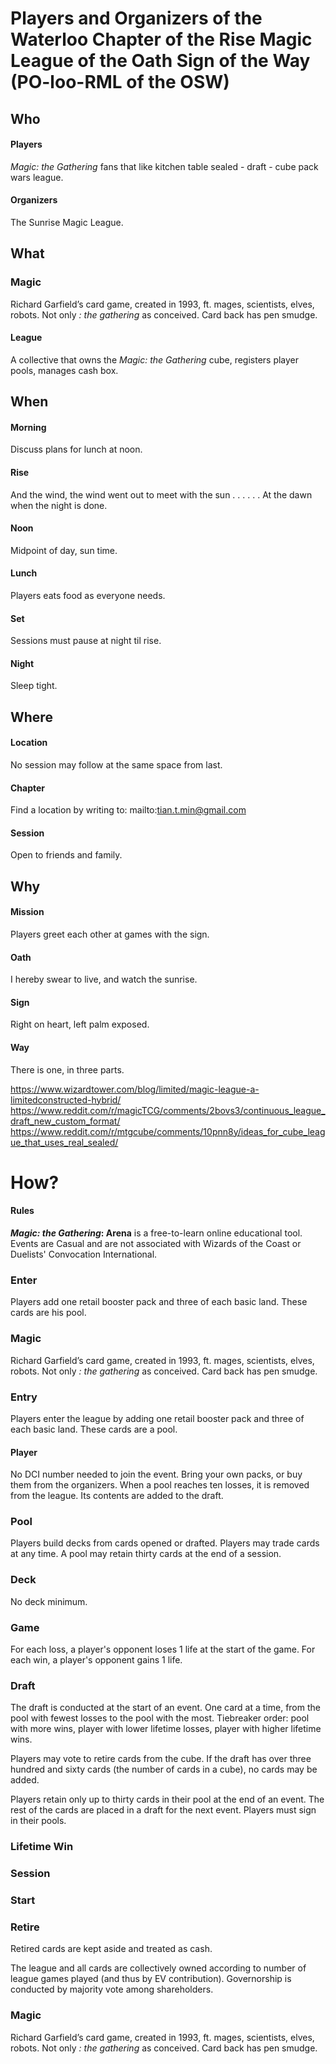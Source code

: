 # Players and Organizers of the Waterloo Chapter of the Rise Magic League of the Oath Sign of the Way (PO-loo-RML of the OSW)

## Who

#### Players

*Magic: the Gathering* fans that like kitchen table sealed - draft - cube pack wars league.

#### Organizers

The Sunrise Magic League.

## What

### Magic

Richard Garfield’s card game, created in 1993, ft. mages, scientists, elves, robots.
Not only *: the gathering* as conceived. Card back has pen smudge.

#### League

A collective that owns the *Magic: the Gathering* cube, registers player pools, manages cash box.

## When

#### Morning

Discuss plans for lunch at noon.

#### Rise

And the wind, the wind went out to meet with the sun . . .
. . . At the dawn when the night is done.

#### Noon

Midpoint of day, sun time.

#### Lunch

Players eats food as everyone needs.

#### Set

Sessions must pause at night til rise.

#### Night

Sleep tight.


## Where

#### Location

No session may follow at the same space from last.

#### Chapter

Find a location by writing to: mailto:tian.t.min@gmail.com

#### Session

Open to friends and family.


## Why

#### Mission

Players greet each other at games with the sign.

#### Oath

I hereby swear to live, and watch the sunrise.

#### Sign

Right on heart, left palm exposed.

#### Way

There is one, in three parts.

https://www.wizardtower.com/blog/limited/magic-league-a-limitedconstructed-hybrid/
https://www.reddit.com/r/magicTCG/comments/2bovs3/continuous_league_draft_new_custom_format/
https://www.reddit.com/r/mtgcube/comments/10pnn8y/ideas_for_cube_league_that_uses_real_sealed/

# How?

#### Rules

***Magic: the Gathering*: Arena** is a free-to-learn online educational tool. Events are Casual and are not associated with Wizards of the Coast or Duelists' Convocation International.

### Enter

Players add one retail booster pack and three of each basic land.
These cards are his pool.

### Magic

Richard Garfield’s card game, created in 1993, ft. mages, scientists, elves, robots. Not only *: the gathering* as conceived. Card back has pen smudge. 

### Entry 

Players enter the league by adding one retail booster pack and three of each basic land. These cards are a pool. 

#### Player

No DCI number needed to join the event. Bring your own packs, or buy them from the organizers. When a pool reaches ten losses, it is removed from the league. Its contents are added to the draft.

### Pool 

Players build decks from cards opened or drafted. Players may trade cards at any time. A pool may retain thirty cards at the end of a session. 

### Deck 

No deck minimum.

### Game 

For each loss, a player's opponent loses 1 life at the start of the game. For each win, a player's opponent gains 1 life.

### Draft

The draft is conducted at the start of an event. One card at a time, from the pool with fewest losses to the pool with the most. Tiebreaker order: pool with more wins, player with lower lifetime losses, player with higher lifetime wins.

Players may vote to retire cards from the cube. If the draft has over three hundred and sixty cards (the number of cards in a cube), no cards may be added. 

Players retain only up to thirty cards in their pool at the end of an event. The rest of the cards are placed in a draft for the next event. Players must sign in their pools.

### Lifetime Win

### Session

### Start

### Retire

Retired cards are kept aside and treated as cash.





The league and all cards are collectively owned according to number of league games played (and thus by EV contribution). Governorship is conducted by majority vote among shareholders.


### Magic

Richard Garfield’s card game, created in 1993, ft. mages, scientists, elves, robots. Not only *: the gathering* as conceived. Card back has pen smudge. 